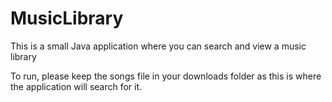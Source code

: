 # MusicLibrary
This is a small Java application where you can search and view a music library

To run, please keep the songs file in your downloads folder as this is where the application will search for it.
